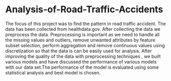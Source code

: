 # Analysis-of-Road-Traffic-Accidents
The focus of this project was to find the pattern in road traffic accident. The data has been collected from healthdata.gov. After collecting the data we  preprocess the data. Preprocessing is important as we need to handle all the missing values and outliers, remove unwanted attributes by feature subset selection, perform aggregation and remove continuous values using discretization so that the data is can be easily used for analysis. After improving the quality of the data with preprocessing techniques , we built various models and have discussed the performance of various models with our data set.The performance of the model is evaluated using some statistical analysis and best model is chosen.  
